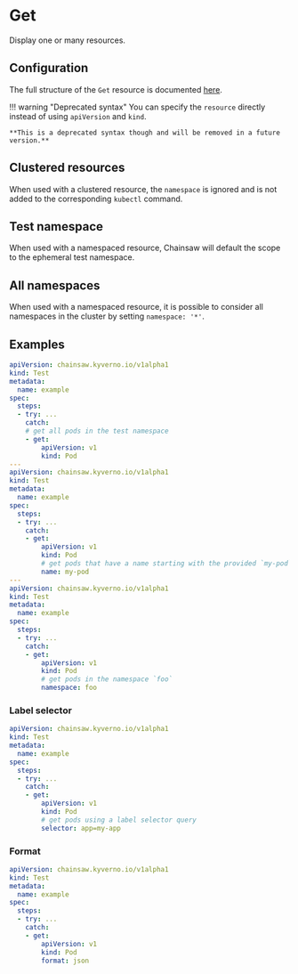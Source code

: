 # Get

Display one or many resources.

## Configuration

The full structure of the `Get` resource is documented [here](../../reference/apis/chainsaw.v1alpha1.md#chainsaw-kyverno-io-v1alpha1-Get).

!!! warning "Deprecated syntax"
    You can specify the `resource` directly instead of using `apiVersion` and `kind`.
    
    **This is a deprecated syntax though and will be removed in a future version.**

## Clustered resources

When used with a clustered resource, the `namespace` is ignored and is not added to the corresponding `kubectl` command.

## Test namespace

When used with a namespaced resource, Chainsaw will default the scope to the ephemeral test namespace.

## All namespaces

When used with a namespaced resource, it is possible to consider all namespaces in the cluster by setting `namespace: '*'`.

## Examples

```yaml
apiVersion: chainsaw.kyverno.io/v1alpha1
kind: Test
metadata:
  name: example
spec:
  steps:
  - try: ...
    catch:
    # get all pods in the test namespace
    - get:
        apiVersion: v1
        kind: Pod
---
apiVersion: chainsaw.kyverno.io/v1alpha1
kind: Test
metadata:
  name: example
spec:
  steps:
  - try: ...
    catch:
    - get:
        apiVersion: v1
        kind: Pod
        # get pods that have a name starting with the provided `my-pod`
        name: my-pod
---
apiVersion: chainsaw.kyverno.io/v1alpha1
kind: Test
metadata:
  name: example
spec:
  steps:
  - try: ...
    catch:
    - get:
        apiVersion: v1
        kind: Pod
        # get pods in the namespace `foo`
        namespace: foo
```

### Label selector

```yaml
apiVersion: chainsaw.kyverno.io/v1alpha1
kind: Test
metadata:
  name: example
spec:
  steps:
  - try: ...
    catch:
    - get:
        apiVersion: v1
        kind: Pod
        # get pods using a label selector query
        selector: app=my-app
```

### Format

```yaml
apiVersion: chainsaw.kyverno.io/v1alpha1
kind: Test
metadata:
  name: example
spec:
  steps:
  - try: ...
    catch:
    - get:
        apiVersion: v1
        kind: Pod
        format: json
```
